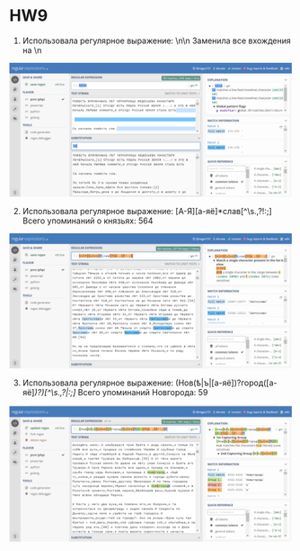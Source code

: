 # HW9

1. Использовалa регулярное выражение: \n\n 
Заменила все вхождения на \n

![Alt-текст](https://github.com/mashashin8/HW9/blob/master/1.png)


2. Использовала регулярное выражение: [А-Я][а-яё]*слав[^\s.,\?!:;] 
Всего упоминаний о князьях: 564

![Alt-текст](https://github.com/mashashin8/HW9/blob/master/2.png)

3. Использовалa регулярное выражение: (Нов(ѣ|ъ|[а-яё])?город([а-яё]*)?)[^\s.,\?|:;]* 
Всего упоминаний Новгорода: 59

![Alt-текст](https://github.com/mashashin8/HW9/blob/master/3.png)
